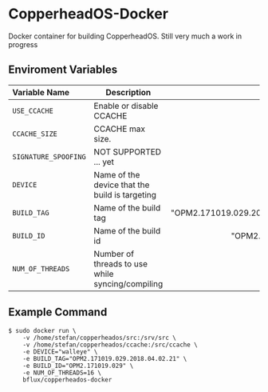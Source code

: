 # CopperheadOS-Docker
Docker container for building CopperheadOS. Still very much a work in progress

## Enviroment Variables
| Variable Name        | Description                                       |                     Default Value  |
|:---------------------|---------------------------------------------------|-----------------------------------:|
| `USE_CCACHE`         | Enable or disable CCACHE                          |                                  1 |
| `CCACHE_SIZE`        | CCACHE max size.                                  |                                50G |
| `SIGNATURE_SPOOFING` | NOT SUPPORTED ... yet                             |                                 no |
| `DEVICE`             | Name of the device that the build is targeting    |                          "walleye" |
| `BUILD_TAG`          | Name of the build tag                             |    "OPM2.171019.029.2018.04.02.21" |
| `BUILD_ID`           | Name of the build id                              |                  "OPM2.171019.029" |
| `NUM_OF_THREADS`     | Number of threads to use while syncing/compiling  |                                  8 |

## Example Command
```
$ sudo docker run \
    -v /home/stefan/copperheados/src:/srv/src \
    -v /home/stefan/copperheados/ccache:/src/ccache \
    -e DEVICE="walleye" \
    -e BUILD_TAG="OPM2.171019.029.2018.04.02.21" \
    -e BUILD_ID="OPM2.171019.029" \
    -e NUM_OF_THREADS=16 \
    bflux/copperheados-docker
```
